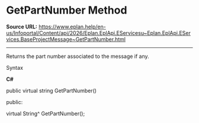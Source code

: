 # GetPartNumber Method

**Source URL:** https://www.eplan.help/en-us/Infoportal/Content/api/2026/Eplan.EplApi.EServicesu~Eplan.EplApi.EServices.BaseProjectMessage~GetPartNumber.html

---

Returns the part number associated to the message if any.

Syntax

**C#**



public virtual string GetPartNumber()

public:

virtual String^ GetPartNumber();

